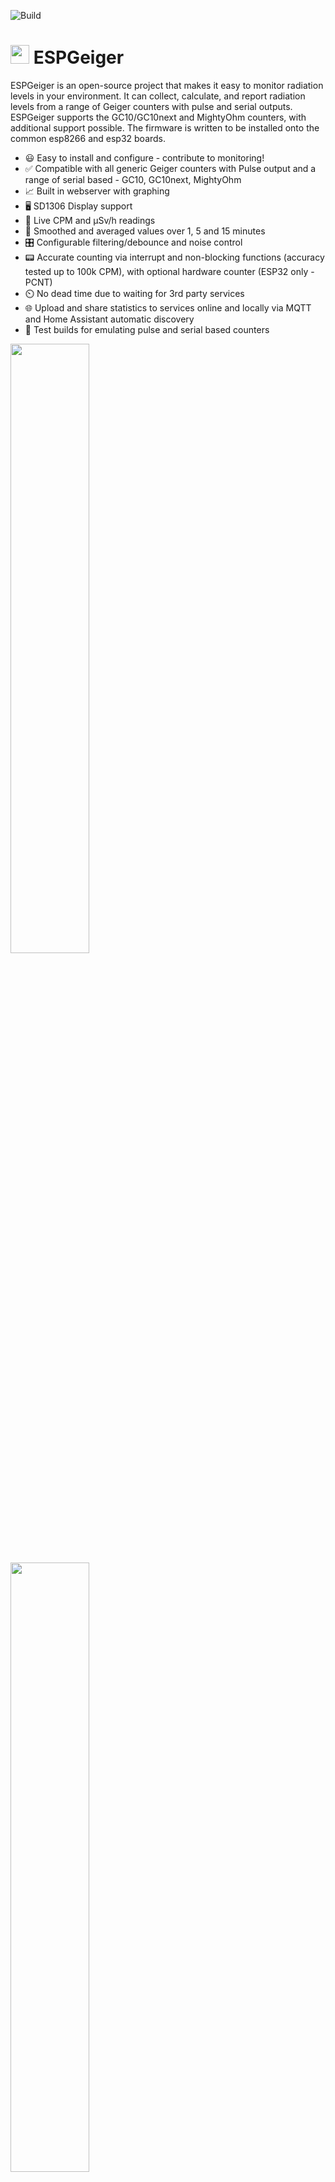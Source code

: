 ![Build](https://github.com/steadramon/ESPGeiger/workflows/Build/badge.svg?branch=main)
# <img src="https://raw.githubusercontent.com/steadramon/ESPGeiger/main/docs/img/ESPGeiger.svg" width="30px"/> ESPGeiger

ESPGeiger is an open-source project that makes it easy to monitor radiation levels in your environment. It can collect, calculate, and report radiation levels from a range of Geiger counters with pulse and serial outputs. ESPGeiger supports the GC10/GC10next and MightyOhm counters, with additional support possible. The firmware is written to be installed onto the common esp8266 and esp32 boards.

- 😃  Easy to install and configure - contribute to monitoring!
- ✅  Compatible with all generic Geiger counters with Pulse output and a range of serial based - GC10, GC10next, MightyOhm
- 📈  Built in webserver with graphing
- 🖥️   SD1306 Display support
- 🔴  Live CPM and μSv/h readings
- 🔢  Smoothed and averaged values over 1, 5 and 15 minutes
- 🎛️  Configurable filtering/debounce and noise control
- 📟  Accurate counting via interrupt and non-blocking functions (accuracy tested up to 100k CPM), with optional hardware counter (ESP32 only - PCNT)
- ⏲️  No dead time due to waiting for 3rd party services
- 🌐  Upload and share statistics to services online and locally via MQTT and Home Assistant automatic discovery
- 🚧  Test builds for emulating pulse and serial based counters

<img src="https://raw.githubusercontent.com/steadramon/ESPGeiger/main/docs/img/statuspage.png" width="50%"/>
<img src="https://raw.githubusercontent.com/steadramon/ESPGeiger/main/docs/img/settings.png" width="50%"/>

## Outputs
- MQTT
- Home Assistant (Autodiscovery)
- [ThingSpeak](https://thingspeak.com/channels/2087322)
- Radmon.org
- gmcmap.com

### MQTT Output

Automatically output every minute:

    ESPGeiger-129e0c/tele/lwt Online
    ESPGeiger-129e0c/tele/status {"uptime":"2T01:45:10","board":"ESP32","model":"GC10next","free_mem":191552,"ssid":"Wifi","ip":"192.168.1.123","rssi":-24}
    ESPGeiger-129e0c/stat/CPM 26.00
    ESPGeiger-129e0c/stat/uSv 0.10
    ESPGeiger-129e0c/stat/CPM5 25.00
    ESPGeiger-129e0c/stat/CPM15 25.00
    ...
    ESPGeiger-129e0c/tele/lwt Offline

### Home Assistant MQTT Autodiscovery

https://www.home-assistant.io/integrations/mqtt/#mqtt-discovery

<img src="https://raw.githubusercontent.com/steadramon/ESPGeiger/main/docs/img/ESPGeiger-Homeassistant.png" width="75%"/>

### Planned:
- ESPGeiger API
- Async Webserver/MQTT
- Configurable alarms

## Installation

### Pre-built image

Select an image - the images are in the format `<esp_device>_<geiger_device>`

There are builds for both ESP32 and ESP8266 boards, both with builds for:

- Generic Pulse Counters (`pulse`)
- GC10 (`gc10`)
- GC10next (`gc10next`)
- MightyOhm (`mightyohm`)

For example, if you have an esp8266 and a generic pulse counter, use `esp8266_pulse-firmware.bin` - an ESP32 with a GC10 - `esp32_gc10-firmware.bin`

Use a tool such as esptool.py to flash the firmware to your ESP device.

### Building your own image

The project should build automatically with Platformio - it can be built with the Arduino IDE but will require you to satify the requirements by installing the libraries.

The `environments.ini` file defines some pre-built environments and examples of how the build can be configured. You can pick a combination of target board (esp32/esp8266) and geiger type (pulse/serial/GC10 etc)

1.  Open the PlatformIO IDE and open the ESPGeiger project.
2.  Edit the `platformio.ini` file to change `default_envs` to match the environment you want to build. 
3.  Click on the `Build` button in the PlatformIO IDE.
4.  The PlatformIO IDE will build the project.
5.  Once the project is built, you can upload it to your microcontroller.
6.  To upload the project to your microcontroller, click on the `Upload` button in the PlatformIO IDE.
7.  The PlatformIO IDE will upload the project to your microcontroller.

## Hardware

### Pulse counter

By default `GEIGER_RXPIN` is set to GPIO13. This is the pin you need to connect the Geiger pulse output to. Don't forget to connect ground as well!

### Serial counter

By default `GEIGER_RXPIN` is set to GPIO13. This is the pin on the ESP you need to connect the Geiger counter serial TX pin to. Don't forget to have a common ground, as well!

The `GEIGER_TXPIN` is not currently in use for communication to the Geiger Counter.

### ESPGeiger-HW

Currently ESPGeiger-HW is in development testing, watch this space!

### Test/Emulation mode counter

**Note**: Publishing to public sites is disabled whilst ESPGeiger is in test mode.

By default `GEIGER_RXPIN` is set to GPIO13. By default `GEIGER_TXPIN` is set to GPIO12.

In either Test Pulse or Test Serial modes you can connect PIN 12 and 13 together with a jumper wire, to emulate a Geiger counter from ESPGeiger itself.

## Setup and Config

1.  Once installed, connect to the built-in Wifi on the ESP to set up your access point. The SSID will look like ESPGeiger-\<alpha-num\>
2.  When you connect a window show pop up asking for Wifi Configuration, if not browse to http://192.168.4.1/
3.  Select the SSID and insert the password for the network you'd like to connect to.
4.  Once connected to the network you can browse to the ESPGeiger IP address directly or enter `http://<name of the device>.local` into your browser, for example http://ESPGeiger-83e6a4.local

## Counters

### Annoucing ESPGeiger-HW

<img src="https://raw.githubusercontent.com/steadramon/ESPGeiger/main/docs/img/ESPGeiger-HW-STS-5.jpg" width="75%"/>
<img src="https://raw.githubusercontent.com/steadramon/ESPGeiger/main/docs/img/ESPGeiger-HW-J305.jpg" width="75%"/>

The project is compatible with Generic Pulse-based geiger counters and the GC10next serial based counters.

- [DIY GeigerKit](https://sites.google.com/site/diygeigercounter/)
- [NetIO GC10](https://www.ebay.co.uk/usr/pelorymate)
- [RHElectronics](https://www.rhelectronics.store/diy-geiger-counter-kit)
- [GeigerHV](https://www.ebay.co.uk/usr/geigerhv)
- [GGreg20](https://www.tindie.com/stores/iotdev/)
- [MightyOhm Kit](https://www.tindie.com/stores/mightyohm/)
- [DiY-GDC](https://www.ebay.com/usr/impexeris)
- CAJOE (and other clones) RadiationD-v1.1

### Serial Compatibility 

*Currently the serial integration is untested against some units until I can gain access to a device.*

Other Serial based should in theory be supportable with small changes to the codebase.

If you own or can offer a device below for testing and support, please get in touch!

- GC10
- MightyOhm
- GMC-320
- GGreg20

## Contributions

Contributions are welcomed, please feel free to raise a Pull Request for this. I am a new Arduino/C coder, so please feel free to suggest improvements to the code here to make it better for everyone!

## Thanks 🙏
Thanks for supporting libraries goes to:
- https://github.com/tzapu/WiFiManager
- https://github.com/khoih-prog/AsyncHTTPRequest_Generic
- https://github.com/gmag11/ESPNtpClient
- https://github.com/MattFryer/Smoothed
- https://github.com/knolleary/pubsubclient/
- https://github.com/bblanchon/ArduinoJson

And inspiration:
- https://github.com/1technophile/OpenMQTTGateway
- https://github.com/G4lile0/tinyGS/
- https://github.com/kapraran/FreqCountESP
